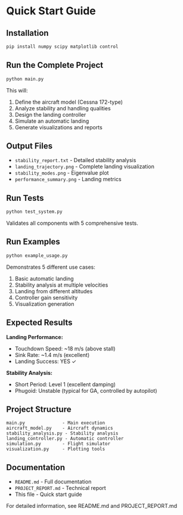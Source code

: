 # Quick Start Guide

## Installation

```bash
pip install numpy scipy matplotlib control
```

## Run the Complete Project

```bash
python main.py
```

This will:
1. Define the aircraft model (Cessna 172-type)
2. Analyze stability and handling qualities
3. Design the landing controller
4. Simulate an automatic landing
5. Generate visualizations and reports

## Output Files

- `stability_report.txt` - Detailed stability analysis
- `landing_trajectory.png` - Complete landing visualization
- `stability_modes.png` - Eigenvalue plot
- `performance_summary.png` - Landing metrics

## Run Tests

```bash
python test_system.py
```

Validates all components with 5 comprehensive tests.

## Run Examples

```bash
python example_usage.py
```

Demonstrates 5 different use cases:
1. Basic automatic landing
2. Stability analysis at multiple velocities
3. Landing from different altitudes
4. Controller gain sensitivity
5. Visualization generation

## Expected Results

**Landing Performance:**
- Touchdown Speed: ~18 m/s (above stall)
- Sink Rate: ~1.4 m/s (excellent)
- Landing Success: YES ✓

**Stability Analysis:**
- Short Period: Level 1 (excellent damping)
- Phugoid: Unstable (typical for GA, controlled by autopilot)

## Project Structure

```
main.py              - Main execution
aircraft_model.py    - Aircraft dynamics
stability_analysis.py - Stability analysis
landing_controller.py - Automatic controller
simulation.py        - Flight simulator
visualization.py     - Plotting tools
```

## Documentation

- `README.md` - Full documentation
- `PROJECT_REPORT.md` - Technical report
- This file - Quick start guide

For detailed information, see README.md and PROJECT_REPORT.md
